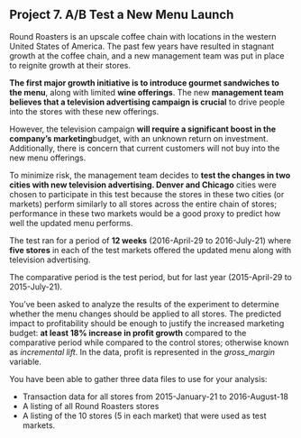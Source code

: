 ## Project 7. A/B Test a New Menu Launch

Round Roasters is an upscale coffee chain with locations in the western United States of America. The past few years have resulted in stagnant growth at the coffee chain, and a new management team was put in place to reignite growth at their stores.

**The first major growth initiative is to introduce gourmet sandwiches to the menu**, along with limited **wine offerings**. The new **management team believes that a television advertising campaign is crucial** to drive people into the stores with these new offerings.

However, the television campaign **will require a significant boost in the company’s marketing**budget, with an unknown return on investment. Additionally, there is concern that current customers will not buy into the new menu offerings.

To minimize risk, the management team decides to **test the changes in two cities with new television advertising. Denver and Chicago** cities were chosen to participate in this test because the stores in these two cities (or markets) perform similarly to all stores across the entire chain of stores; performance in these two markets would be a good proxy to predict how well the updated menu performs.

The test ran for a period of **12 weeks** (2016-April-29 to 2016-July-21) where **five stores** in each of the test markets offered the updated menu along with television advertising.

The comparative period is the test period, but for last year (2015-April-29 to 2015-July-21).

You’ve been asked to analyze the results of the experiment to determine whether the menu changes should be applied to all stores. The predicted impact to profitability should be enough to justify the increased marketing budget: **at least 18% increase in profit growth** compared to the comparative period while compared to the control stores; otherwise known as *incremental lift*. In the data, profit is represented in the *gross_margin* variable.

You have been able to gather three data files to use for your analysis:

- Transaction data for all stores from 2015-January-21 to 2016-August-18
- A listing of all Round Roasters stores
- A listing of the 10 stores (5 in each market) that were used as test markets.